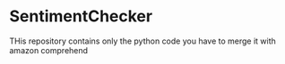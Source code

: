 # SentimentChecker
THis repository contains only the python code you have to merge it with amazon comprehend
